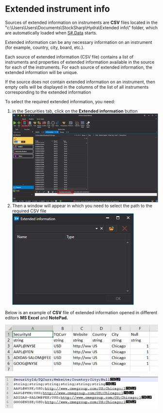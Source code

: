 # Extended instrument info

Sources of extended information on instruments are **CSV** files located in the "c:\\Users\\Users\\Documents\\StockSharp\\Hydra\\Extended info\\" folder, which are automatically loaded when [S\#.Data](Hydra.md) starts.

Extended information can be any necessary information on an instrument (for example, country, city, board, etc.). 

Each source of extended information (CSV file) contains a list of instruments and properties of extended information available in the source for each of the instruments. For each source of extended information, the extended information will be unique.

If the source does not contain extended information on an instrument, then empty cells will be displayed in the columns of the list of all instruments corresponding to the extended information

To select the required extended information, you need:

1. in the Securities tab, click on the **Extended information** button![hydra Extension Info securities](../images/hydra_ExtensionInfo_securities.png)
2. Then a window will appear in which you need to select the path to the required CSV file![hydra Extension Info window](../images/hydra_ExtensionInfo_window.png)

Below is an example of **CSV** file of extended information opened in different editors **MS Excel** and **NotePad.**

![hydra ExtensionInfo csv excel](../images/hydra_ExtensionInfo_csv_excel.png)

![hydra ExtensionInfo csv notepad](../images/hydra_ExtensionInfo_csv_notepad.png)

